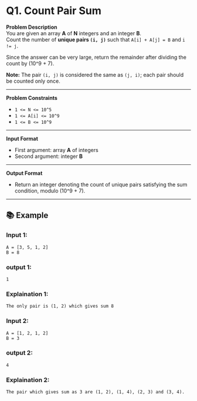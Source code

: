 # Q1. Count Pair Sum

**Problem Description**  
You are given an array **A** of **N** integers and an integer **B**.  
Count the number of **unique pairs `(i, j)`** such that `A[i] + A[j] = B` and `i != j`.

Since the answer can be very large, return the remainder after dividing the count by \(10^9 + 7\).

**Note:** The pair `(i, j)` is considered the same as `(j, i)`; each pair should be counted only once.

---

**Problem Constraints**
- `1 <= N <= 10^5`
- `1 <= A[i] <= 10^9`
- `1 <= B <= 10^9`

---

**Input Format**
- First argument: array **A** of integers
- Second argument: integer **B**

---

**Output Format**
- Return an integer denoting the count of unique pairs satisfying the sum condition, modulo \(10^9 + 7\).

---


## 📚 Example

### Input 1:
```plaintext
A = [3, 5, 1, 2]
B = 8
```
### output 1:
```plaintext
1
```
### Explaination 1:
```plaintext
The only pair is (1, 2) which gives sum 8
```
### Input 2:
```plaintext
A = [1, 2, 1, 2]
B = 3
```
### output 2:
```plaintext
4
```
### Explaination 2:
```plaintext
The pair which gives sum as 3 are (1, 2), (1, 4), (2, 3) and (3, 4). 
```